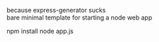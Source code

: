 because express-generator sucks <br>
bare minimal template for starting a node web app

npm install
node app.js

